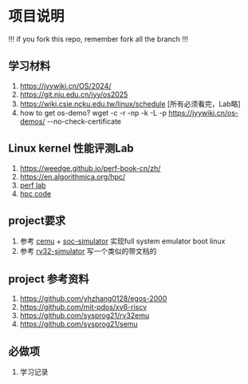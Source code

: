 # 项目说明

!!! if you fork this repo, remember fork all the branch !!!

## 学习材料

1. https://jyywiki.cn/OS/2024/
1. https://git.nju.edu.cn/jyy/os2025
1. https://wiki.csie.ncku.edu.tw/linux/schedule [所有必须看完，Lab略]
1. how to get os-demo? wget -c -r -np -k -L -p https://jyywiki.cn/os-demos/ --no-check-certificate

## Linux kernel 性能评测Lab
1. https://weedge.github.io/perf-book-cn/zh/
1. https://en.algorithmica.org/hpc/
1. [perf lab](https://github.com/dendibakh/perf-ninja)
1. [hpc code](https://github.com/sslotin/amh-code)

## project要求
1. 参考 [cemu](https://github.com/cyyself/cemu) + [soc-simulator](https://github.com/cyyself/soc-simulator) 实现full system emulator boot linux
2. 参考 [rv32-simulator](https://github.com/jensen-yan/risc-v-simulator) 写一个类似的带文档的
 

## project 参考资料
1. https://github.com/yhzhang0128/egos-2000
1. https://github.com/mit-pdos/xv6-riscv
1. https://github.com/sysprog21/rv32emu
1. https://github.com/sysprog21/semu

## 必做项
1. 学习记录
